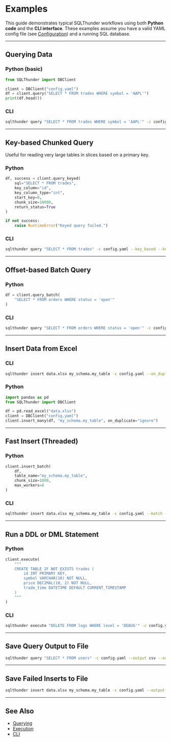 # Examples

This guide demonstrates typical SQLThunder workflows using both **Python code** and the **CLI interface**. These examples assume you have a valid YAML config file (see [Configuration](configuration.md)) and a running SQL database.

---

## Querying Data

### Python (basic)

```python
from SQLThunder import DBClient

client = DBClient("config.yaml")
df = client.query("SELECT * FROM trades WHERE symbol = 'AAPL'")
print(df.head())
```

### CLI

```bash
sqlthunder query "SELECT * FROM trades WHERE symbol = 'AAPL'" -c config.yaml --print
```

---

## Key-based Chunked Query

Useful for reading very large tables in slices based on a primary key.

### Python

```python
df, success = client.query_keyed(
    sql="SELECT * FROM trades",
    key_column="id",
    key_column_type="int",
    start_key=0,
    chunk_size=10000,
    return_status=True
)

if not success:
    raise RuntimeError("Keyed query failed.")
```

### CLI

```bash
sqlthunder query "SELECT * FROM trades" -c config.yaml --key_based --key_column id --key_column_type int --start_key 0
```

---

## Offset-based Batch Query

### Python

```python
df = client.query_batch(
    "SELECT * FROM orders WHERE status = 'open'"
)
```

### CLI

```bash
sqlthunder query "SELECT * FROM orders WHERE status = 'open'" -c config.yaml --batch --chunk_size 5000 --max_workers 10
```

---

## Insert Data from Excel

### CLI

```bash
sqlthunder insert data.xlsx my_schema.my_table -c config.yaml --on_duplicate ignore
```

### Python

```python
import pandas as pd
from SQLThunder import DBClient

df = pd.read_excel("data.xlsx")
client = DBClient("config.yaml")
client.insert_many(df, "my_schema.my_table", on_duplicate="ignore")
```

---

## Fast Insert (Threaded)

### Python

```python
client.insert_batch(
    df,
    table_name="my_schema.my_table",
    chunk_size=1000,
    max_workers=8
)
```

### CLI

```bash
sqlthunder insert data.xlsx my_schema.my_table -c config.yaml --batch --chunk_size 1000 --max_workers 8
```

---

## Run a DDL or DML Statement

### Python

```python
client.execute(
    """
    CREATE TABLE IF NOT EXISTS trades (
        id INT PRIMARY KEY,
        symbol VARCHAR(10) NOT NULL,
        price DECIMAL(10, 2) NOT NULL,
        trade_time DATETIME DEFAULT CURRENT_TIMESTAMP
    )
    """
)
```

### CLI

```bash
sqlthunder execute "DELETE FROM logs WHERE level = 'DEBUG'" -c config.yaml
```

---

## Save Query Output to File

```bash
sqlthunder query "SELECT * FROM users" -c config.yaml --output csv --output_path results/users.csv
```

---

## Save Failed Inserts to File

```bash
sqlthunder insert data.xlsx my_schema.my_table -c config.yaml --output excel --output_path errors/failures.xlsx
```

---

## See Also

- [Querying](querying.md)
- [Execution](execution.md)
- [CLI](cli.md)
